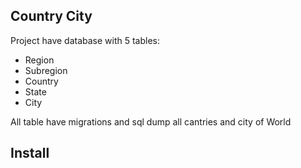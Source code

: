 ## Country City

Project have database with 5 tables:

- Region
- Subregion
- Country
- State
- City

All table have migrations and sql dump all cantries and city of World

## Install

